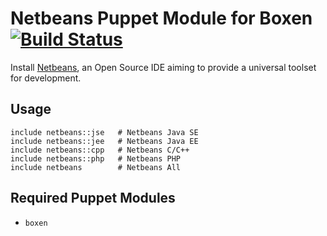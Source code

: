 # Netbeans Puppet Module for Boxen [![Build Status](https://travis-ci.org/eloipoch/puppet-netbeans.png?branch=master)](https://travis-ci.org/eloipoch/puppet-netbeans)

Install [Netbeans](https://netbeans.org/), an Open Source IDE aiming to provide a universal toolset for development.

## Usage

```puppet
include netbeans::jse   # Netbeans Java SE
include netbeans::jee   # Netbeans Java EE
include netbeans::cpp   # Netbeans C/C++
include netbeans::php   # Netbeans PHP
include netbeans        # Netbeans All
```

## Required Puppet Modules

* `boxen`